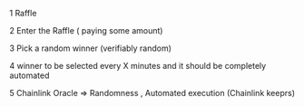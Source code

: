 1 Raffle

2 Enter the Raffle ( paying some amount)

3 Pick a random winner (verifiably random)

4 winner to be selected every X minutes and it should be completely automated

5  Chainlink Oracle => Randomness , Automated execution (Chainlink keeprs)
